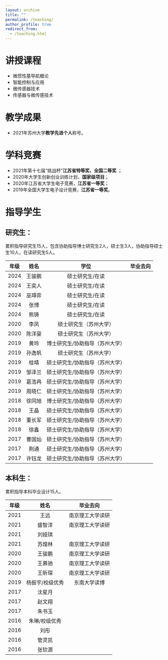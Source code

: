 ```yaml
---
layout: archive
title: ""
permalink: /teaching/
author_profile: true
redirect_from:
  - /teaching.html
---
```

# 讲授课程

* 微惯性基导航概论
* 智能控制与应用
* 微传感器技术
* 传感器与微传感技术

# 教学成果

* 2021年苏州大学**教学先进个人**称号。

# 学科竞赛

* 2021年第十七届“挑战杯”**江苏省特等奖、全国二等奖** ；
* 2020年大学生创新创业训练计划，**国家级项目**；
* 2020年江苏省大学生电子竞赛，**江苏省一等奖**；
* 2019年全国大学生电子设计竞赛，**江苏省一等奖**。

# 指导学生

## 研究生：

累积指导研究生15人，包含协助指导博士研究生2人，硕士生3人，协助指导硕士生10人，在读研究生5人。

| 年级 |  姓名  |              学位               | 毕业去向 |
| :--: | :----: | :-----------------------------: | :------: |
| 2024 | 王骏鹏 |         硕士研究生/在读         |          |
| 2024 | 王奕人 |         硕士研究生/在读         |          |
| 2024 | 巫璋弈 |         硕士研究生/在读         |          |
| 2024 |  张博  |         硕士研究生/在读         |          |
| 2024 |  熊铸  |         硕士研究生/在读         |          |
| 2020 |  李凤  |     硕士研究生（苏州大学）      |          |
| 2020 | 陈洋豪 |     硕士研究生（苏州大学）      |          |
| 2019 |  黄玲  | 博士研究生/协助指导（苏州大学） |          |
| 2019 | 孙逸帆 |     硕士研究生（苏州大学）      |          |
| 2019 |  桂靖  | 硕士研究生/协助指导（苏州大学） |          |
| 2019 | 邹泽兰 | 硕士研究生/协助指导（苏州大学） |          |
| 2019 | 葛浩冉 | 硕士研究生/协助指导（苏州大学） |          |
| 2019 | 周晓仁 | 硕士研究生/协助指导（苏州大学） |          |
| 2018 | 徐同旭 | 博士研究生/协助指导（苏州大学） |          |
| 2018 |  王晶  | 硕士研究生/协助指导（苏州大学） |          |
| 2018 | 董长军 | 硕士研究生/协助指导（苏州大学） |          |
| 2018 |  徐鑫  | 硕士研究生/协助指导（苏州大学） |          |
| 2017 | 曹国灿 | 硕士研究生/协助指导（苏州大学） |          |
| 2017 |  荆通  | 硕士研究生/协助指导（苏州大学） |          |
| 2017 | 许钰龙 | 硕士研究生/协助指导（苏州大学） |          |

## 本科生：

累积指导本科毕业设计15人。

| 年级 |      姓名       |     毕业去向     |
| :--: | :-------------: | :--------------: |
| 2021 |     王远      | 南京理工大学读研 |
| 2021 |     盛智洋      | 南京理工大学读研 |
| 2021 |     刘娅琪      |               |
| 2021 |      苏煌林      | 南京理工大学读研 |
| 2020 |     王骏鹏      | 南京理工大学读研 |
| 2020 |     王奡驰      | 南京理工大学读研 |
| 2020 |     王昕琛      | 南京理工大学读研 |
| 2019 | 杨振宇/校级优秀 |   东南大学读博   |
| 2017 |     沈星月      |                  |
| 2017 |     赵文翔      |                  |
| 2017 |     朱书玉      |                  |
| 2016 |  朱琳/校级优秀  |                  |
| 2016 |      刘彤       |                  |
| 2016 |     管灵凯      |                  |
| 2016 |     张钦源      |                  |
